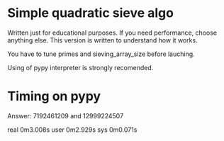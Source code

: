 # Simple quadratic sieve algo #

Written just for educational purposes. If you need performance, choose
anything else. This version is written to understand how it works.

You have to tune primes and sieving_array_size before lauching.

Using of pypy interpreter is strongly recomended.


# Timing on pypy #

Answer: 7192461209 and 12999224507

real    0m3.008s
user    0m2.929s
sys     0m0.071s
